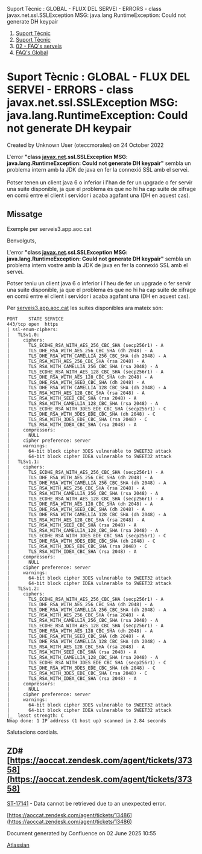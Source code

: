 Suport Tècnic : GLOBAL - FLUX DEL SERVEI - ERRORS - class javax.net.ssl.SSLException MSG: java.lang.RuntimeException: Could not generate DH keypair  

1.  [Suport Tècnic](index.html)
2.  [Suport Tècnic](13893782.html)
3.  [02 - FAQ's serveis](26313393.html)
4.  [FAQ's Global](28705585.html)

Suport Tècnic : GLOBAL - FLUX DEL SERVEI - ERRORS - class javax.net.ssl.SSLException MSG: java.lang.RuntimeException: Could not generate DH keypair
===================================================================================================================================================

Created by Unknown User (oteccmorales) on 24 October 2022

L'error **"class [javax.net](http://javax.net).ssl.SSLException MSG: java.lang.RuntimeException: Could not generate DH keypair"** sembla un problema intern amb la JDK de java en fer la connexió SSL amb el servei.  
   
Potser tenen un client java 6 o inferior i l'han de fer un upgrade o fer servir una suite disponible, ja que el problema és que no hi ha cap suite de xifrage en comú entre el client i servidor i acaba agafant una (DH en aquest cas).

Missatge
--------

Exemple per serveis3.app.aoc.cat

Benvolguts,

  

L'error **"class [javax.net](http://javax.net).ssl.SSLException MSG: java.lang.RuntimeException: Could not generate DH keypair"** sembla un problema intern vostre amb la JDK de java en fer la connexió SSL amb el servei.

  

Potser teniu un client java 6 o inferior i l'heu de fer un upgrade o fer servir una suite disponible, ja que el problema és que no hi ha cap suite de xifrage en comú entre el client i servidor i acaba agafant una (DH en aquest cas).

  

Per [serveis3.app.aoc.cat](http://serveis3.app.aoc.cat/) les suites disponibles ara mateix són:

  

    PORT    STATE SERVICE
    443/tcp open  https
    | ssl-enum-ciphers:
    |   TLSv1.0:
    |     ciphers:
    |       TLS_ECDHE_RSA_WITH_AES_256_CBC_SHA (secp256r1) - A
    |       TLS_DHE_RSA_WITH_AES_256_CBC_SHA (dh 2048) - A
    |       TLS_DHE_RSA_WITH_CAMELLIA_256_CBC_SHA (dh 2048) - A
    |       TLS_RSA_WITH_AES_256_CBC_SHA (rsa 2048) - A
    |       TLS_RSA_WITH_CAMELLIA_256_CBC_SHA (rsa 2048) - A
    |       TLS_ECDHE_RSA_WITH_AES_128_CBC_SHA (secp256r1) - A
    |       TLS_DHE_RSA_WITH_AES_128_CBC_SHA (dh 2048) - A
    |       TLS_DHE_RSA_WITH_SEED_CBC_SHA (dh 2048) - A
    |       TLS_DHE_RSA_WITH_CAMELLIA_128_CBC_SHA (dh 2048) - A
    |       TLS_RSA_WITH_AES_128_CBC_SHA (rsa 2048) - A
    |       TLS_RSA_WITH_SEED_CBC_SHA (rsa 2048) - A
    |       TLS_RSA_WITH_CAMELLIA_128_CBC_SHA (rsa 2048) - A
    |       TLS_ECDHE_RSA_WITH_3DES_EDE_CBC_SHA (secp256r1) - C
    |       TLS_DHE_RSA_WITH_3DES_EDE_CBC_SHA (dh 2048) - C
    |       TLS_RSA_WITH_3DES_EDE_CBC_SHA (rsa 2048) - C
    |       TLS_RSA_WITH_IDEA_CBC_SHA (rsa 2048) - A
    |     compressors:
    |       NULL
    |     cipher preference: server
    |     warnings:
    |       64-bit block cipher 3DES vulnerable to SWEET32 attack
    |       64-bit block cipher IDEA vulnerable to SWEET32 attack
    |   TLSv1.1:
    |     ciphers:
    |       TLS_ECDHE_RSA_WITH_AES_256_CBC_SHA (secp256r1) - A
    |       TLS_DHE_RSA_WITH_AES_256_CBC_SHA (dh 2048) - A
    |       TLS_DHE_RSA_WITH_CAMELLIA_256_CBC_SHA (dh 2048) - A
    |       TLS_RSA_WITH_AES_256_CBC_SHA (rsa 2048) - A
    |       TLS_RSA_WITH_CAMELLIA_256_CBC_SHA (rsa 2048) - A
    |       TLS_ECDHE_RSA_WITH_AES_128_CBC_SHA (secp256r1) - A
    |       TLS_DHE_RSA_WITH_AES_128_CBC_SHA (dh 2048) - A
    |       TLS_DHE_RSA_WITH_SEED_CBC_SHA (dh 2048) - A
    |       TLS_DHE_RSA_WITH_CAMELLIA_128_CBC_SHA (dh 2048) - A
    |       TLS_RSA_WITH_AES_128_CBC_SHA (rsa 2048) - A
    |       TLS_RSA_WITH_SEED_CBC_SHA (rsa 2048) - A
    |       TLS_RSA_WITH_CAMELLIA_128_CBC_SHA (rsa 2048) - A
    |       TLS_ECDHE_RSA_WITH_3DES_EDE_CBC_SHA (secp256r1) - C
    |       TLS_DHE_RSA_WITH_3DES_EDE_CBC_SHA (dh 2048) - C
    |       TLS_RSA_WITH_3DES_EDE_CBC_SHA (rsa 2048) - C
    |       TLS_RSA_WITH_IDEA_CBC_SHA (rsa 2048) - A
    |     compressors:
    |       NULL
    |     cipher preference: server
    |     warnings:
    |       64-bit block cipher 3DES vulnerable to SWEET32 attack
    |       64-bit block cipher IDEA vulnerable to SWEET32 attack
    |   TLSv1.2:
    |     ciphers:
    |       TLS_ECDHE_RSA_WITH_AES_256_CBC_SHA (secp256r1) - A
    |       TLS_DHE_RSA_WITH_AES_256_CBC_SHA (dh 2048) - A
    |       TLS_DHE_RSA_WITH_CAMELLIA_256_CBC_SHA (dh 2048) - A
    |       TLS_RSA_WITH_AES_256_CBC_SHA (rsa 2048) - A
    |       TLS_RSA_WITH_CAMELLIA_256_CBC_SHA (rsa 2048) - A
    |       TLS_ECDHE_RSA_WITH_AES_128_CBC_SHA (secp256r1) - A
    |       TLS_DHE_RSA_WITH_AES_128_CBC_SHA (dh 2048) - A
    |       TLS_DHE_RSA_WITH_SEED_CBC_SHA (dh 2048) - A
    |       TLS_DHE_RSA_WITH_CAMELLIA_128_CBC_SHA (dh 2048) - A
    |       TLS_RSA_WITH_AES_128_CBC_SHA (rsa 2048) - A
    |       TLS_RSA_WITH_SEED_CBC_SHA (rsa 2048) - A
    |       TLS_RSA_WITH_CAMELLIA_128_CBC_SHA (rsa 2048) - A
    |       TLS_ECDHE_RSA_WITH_3DES_EDE_CBC_SHA (secp256r1) - C
    |       TLS_DHE_RSA_WITH_3DES_EDE_CBC_SHA (dh 2048) - C
    |       TLS_RSA_WITH_3DES_EDE_CBC_SHA (rsa 2048) - C
    |       TLS_RSA_WITH_IDEA_CBC_SHA (rsa 2048) - A
    |     compressors:
    |       NULL
    |     cipher preference: server
    |     warnings:
    |       64-bit block cipher 3DES vulnerable to SWEET32 attack
    |       64-bit block cipher IDEA vulnerable to SWEET32 attack
    |_  least strength: C
    Nmap done: 1 IP address (1 host up) scanned in 2.84 seconds

  

Salutacions cordials.

  

ZD#[https://aoccat.zendesk.com/agent/tickets/37358](https://aoccat.zendesk.com/agent/tickets/37358)
---------------------------------------------------------------------------------------------------

[ST-17141](https://contacte.aoc.cat/browse/ST-17141?src=confmacro) - Data cannot be retrieved due to an unexpected error.

[https://aoccat.zendesk.com/agent/tickets/13486](https://aoccat.zendesk.com/agent/tickets/13486)

  

  

Document generated by Confluence on 02 June 2025 10:55

[Atlassian](http://www.atlassian.com/)